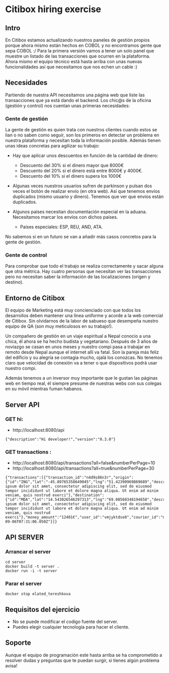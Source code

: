
Citibox hiring exercise
====================================

## Intro
En Citibox estamos actualizando nuestros paneles de gestión propios porque ahora mismo están hechos en COBOL y no encontramos gente que sepa COBOL :/ Para la primera versión vamos a tener un solo panel que muestre un listado de las transacciones que ocurren en la plataforma. Ahora mismo el equipo técnico está hasta arriba con unas nuevas funcionalidades así que necesitamos que nos echen un cable :)

## Necesidades
Partiendo de nuestra API necesitamos una página web que liste las transacciones que ya está dando el backend. Los chic@s de la oficina (gestión y control) nos cuentan unas primeras necesidades:

### Gente de gestión

La gente de gestión es quien trata con nuestros clientes cuando estos se lian o no saben como seguir, son los primeros en detectar un problema en nuestra plataforma y necesitan toda la información posible. Además tienen unas ideas concretas para agilizar su trabajo:

- Hay que aplicar unos descuentos en función de la cantidad de dinero:
    - Descuento del 30% si el dinero mayor que 8000€
    - Descuento del 20% si el dinero está entre 8000€ y 4000€.
    - Descuento del 10% si el dinero supera los 1000€

- Algunas veces nuestros usuarios sufren de parkinson y pulsan dos veces el botón de realizar envío (en otra web). Así que tenemos envíos duplicados (mismo usuario y dinero). Tenemos que ver que envíos están duplicados.

- Algunos países necesitan documentación especial en la aduana. Necesitamos marcar los envíos con dichos países.
    - Países especiales: ESP, REU, AND, ATA.

No sabemos si en un futuro se van a añadir más casos concretos para la gente de gestión.

### Gente de control
Para comprobar que todo el trabajo se realiza correctamente y sacar alguna que otra métrica. Hay cuatro personas que necesitan ver las transacciones pero no necesitan saber la información de las localizaciones (origen y destino).

## Entorno de Citibox

El equipo de Marketing está muy concienciado con que todos los desarrollos deben mantener una línea uniforme y acorde a la web comercial de Citibox. Sin olvidarnos de la labor de sabueso que desempeña nuestro equipo de QA (son muy meticulosos en su trabajo!).

Un compañero de gestión en un viaje espiritual a Nepal conocio a una chica, él ahora se ha hecho budista y vegetariano. Después de 3 años de noviazgo se casan en unos meses y nuestro compi pasa a trabajar en remoto desde Nepal aunque el internet allí va fatal. Son la pareja más feliz del edificio y su alegría se contagia mucho, ojalá los conozcas. No tenemos claro que velocidad de conexión va a tener o que dispositivos podrá usar nuestro compi.

Además tenemos a un inversor muy importante que le gustan las páginas web en tiempo real, él siempre presume de nuestras webs con sus colegas en su móvil mientras fuman habanos.

## Server API 
### GET hi:
- http://localhost:8080/api
```
{"description":"Hi developer!","version":"0.3.0"}
```

### GET transactions :
- http://localhost:8080/api/transactions?all=false&numberPerPage=10
- http://localhost:8080/api/transactions?all=true&numberPerPage=30
```
{"transactions":[{"transaction_id":"n4d9s86n3r","origin":{"id":"ING","lat":"-45.89765358649045","lng":"51.42390969869689","description":"Lorem ipsum dolor sit amet, consectetur adipiscing elit, sed do eiusmod tempor incididunt ut labore et dolore magna aliqua. Ut enim ad minim veniam, quis nostrud exerci"},"destination":{"id":"MDA","lat":"14.543026546297313","lng":"69.08560348194658","description":"Lorem ipsum dolor sit amet, consectetur adipiscing elit, sed do eiusmod tempor incididunt ut labore et dolore magna aliqua. Ut enim ad minim veniam, quis nostrud exerci"},"money_amount":"12401€","user_id":"vmjyktdse8","courier_id":"nhsl9mf","new_user":"no","created_at":"2016-09-06T07:31:06.050Z"}]}
```

## API SERVER

### Arrancar el server

```
cd server
docker build -t server .
docker run -i -t server
```

### Parar el server
```
docker stop elated_tereshkova
```

## Requisitos del ejercicio
- No se puede modificar el codigo fuente del server.
- Puedes elegir cualquier tecnología para hacer el cliente.

## Soporte
Aunque el equipo de programación este hasta arriba se ha comprometido a resolver dudas y preguntas que te puedan surgir, si tienes algún problema avisa!
